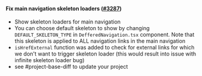 #### Fix main navigation skeleton loaders ([#3287](https://github.com/shopsys/shopsys/pull/3287))

-   Show skeleton loaders for main navigation
-   You can choose default skeleton to show by changing `DEFAULT_SKELETON_TYPE` in `DefferedNavigation.tsx` component.
    Note that this skeleton is applied to ALL navigation links in the main navigation
-   `isHrefExternal` function was added to check for external links for which we don't want to trigger skeleton loader
    (this would result into issue with infinite skeleton loader bug)
-   see #project-base-diff to update your project
